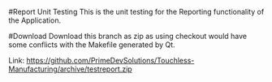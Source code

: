 #Report Unit Testing
This is the unit testing for the Reporting functionality of the Application.

#Download
Download this branch as zip as using checkout would have some conflicts with the Makefile generated by Qt.

Link: https://github.com/PrimeDevSolutions/Touchless-Manufacturing/archive/testreport.zip
